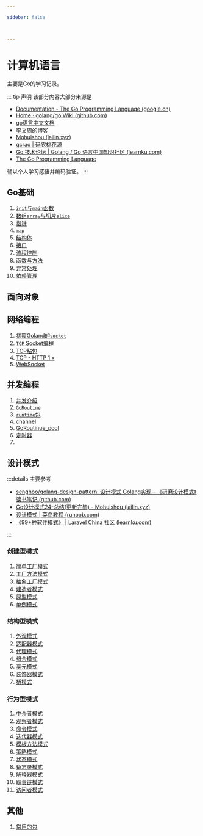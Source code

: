 ```yaml
---

sidebar: false



---
```



# 计算机语言
主要是Go的学习记录。

::: tip 声明
该部分内容大部分来源是

* [Documentation - The Go Programming Language (google.cn)](https://golang.google.cn/doc/)
* [Home · golang/go Wiki (github.com)](https://github.com/golang/go/wiki)
* [go语言中文文档](https://www.topgoer.cn/docs/golang/chapter24)
* [李文周的博客](https://www.liwenzhou.com/?fr=topgoer)
* [Mohuishou (lailin.xyz)](https://lailin.xyz/)
* [qcrao | 码农桃花源](https://qcrao.com/)
* [Go 技术论坛 | Golang / Go 语言中国知识社区 (learnku.com)](https://learnku.com/go)
* [The Go Programming Language](https://go.dev/)

辅以个人学习感悟并编码验证。
:::

## Go基础

1. [`init`与`main`函数](./init_main.md)
2. [数组`array`与切片`slice`](./array_slice.md)
3. [指针](./pointer.md)
4. [`map`](./map.md)
5. [结构体](./struct.md)
6. [接口](./interface.md)
6. [流程控制](./process_control.md)
7. [函数与方法](./function_method.md)
8. [异常处理](./panic.md)
9. [依赖管理](./dependence.md)



## 面向对象







## 网络编程

1. [初窥Goland的`socket`](./net/socket.md)
2. [`TCP` Socket编程](./net/tcp.md)
3. [TCP粘包](./net/tcp_sticky.md)
4. [TCP - HTTP 1.x](./net/http.md)
5. [WebSocket](./net/websocket.md)



## 并发编程
1. [并发介绍](./concurrence/introduce.md)
2. [`GoRoutine`](./concurrence/Goroutine.md)
3. [`runtime`包](./concurrence/runtime.md)
4. [channel](./concurrence/channel.md)
5. [GoRoutinue_pool](./concurrence/Goroutinue_pool.md)
6. [定时器](./concurrence/timer.md)
7. 



## 设计模式

:::details 主要参考

* [senghoo/golang-design-pattern: 设计模式 Golang实现－《研磨设计模式》读书笔记 (github.com)](https://github.com/senghoo/golang-design-pattern)
* [Go设计模式24-总结(更新完毕) - Mohuishou (lailin.xyz)](https://lailin.xyz/post/go-design-pattern.html)
* [设计模式 | 菜鸟教程 (runoob.com)](https://www.runoob.com/design-pattern/design-pattern-tutorial.html)
* [《99+种软件模式》 | Laravel China 社区 (learnku.com)](https://learnku.com/docs/99-software-pattern)

:::

### 创建型模式

1. [简单工厂模式](./design/create/simple_factory.md)
2. [工厂方法模式](./design/create/factory_method.md)
3. [抽象工厂模式](./design/create/abstract_factory.md)
4. [建造者模式](./design/create/builder.md)
5. [原型模式](./design/create/prototype.md)
6. [单例模式](./design/create/singleton.md)


### 结构型模式

1. [外观模式](./design/structure/facade.md)
2. [适配器模式](./design/structure/adapter.md)
3. [代理模式](./design/structure/proxy.md)
4. [组合模式](./design/structure/composite.md)
5. [享元模式](./design/structure/flyweight.md)
6. [装饰器模式](./design/structure/decorator.md)
7. [桥模式](./design/structure/bridge.md)




### 行为型模式

1. [中介者模式](./design/behavior/mediator.md)
2. [观察者模式](./design/behavior/observer.md)
3. [命令模式](./design/behavior/command.md)
4. [迭代器模式](./design/behavior/iterator.md)
5. [模板方法模式](./design/behavior/templateMethod.md)
6. [策略模式](./design/behavior/strategy.md)
7. [状态模式](./design/behavior/state.md)
8. [备忘录模式](./design/behavior/memorandum.md)
9. [解释器模式](./design/behavior/interpreter.md)
10. [职责链模式](./design/behavior/chainOfResponsibility.md)
11. [访问者模式](./design/behavior/visitor.md)







## 其他
1. [常用的包](./other/package.md)



